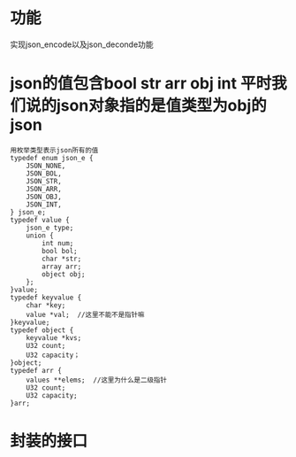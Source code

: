 # 功能
实现json_encode以及json_deconde功能
# json的值包含bool str arr obj int 平时我们说的json对象指的是值类型为obj的json
```
用枚举类型表示json所有的值
typedef enum json_e {
    JSON_NONE,
    JSON_BOL,
    JSON_STR,
    JSON_ARR,
    JSON_OBJ,
    JSON_INT,
} json_e;
typedef value {
    json_e type;
    union {
        int num;
        bool bol;
        char *str;
        array arr;
        object obj;
    };
}value;
typedef keyvalue {
    char *key;
    value *val;  //这里不能不是指针嘛
}keyvalue;
typedef object {
    keyvalue *kvs;
    U32 count;
    U32 capacity；
}object;
typedef arr {
    values **elems;  //这里为什么是二级指针
    U32 count;
    U32 capacity;
}arr;
```
# 封装的接口
```

```
